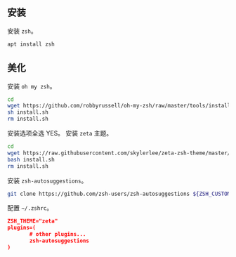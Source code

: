 ## 安装
安装 `zsh`。
```sh
apt install zsh
```
## 美化
安装 `oh my zsh`。
```sh
cd
wget https://github.com/robbyrussell/oh-my-zsh/raw/master/tools/install.sh
sh install.sh
rm install.sh
```
安装选项全选 YES。
安装 `zeta` 主题。
```sh
cd
wget https://raw.githubusercontent.com/skylerlee/zeta-zsh-theme/master/scripts/install.sh
bash install.sh
rm install.sh
```
安装 `zsh-autosuggestions`。
```sh
git clone https://github.com/zsh-users/zsh-autosuggestions ${ZSH_CUSTOM:-~/.oh-my-zsh/custom}/plugins/zsh-autosuggestions
```
配置 `~/.zshrc`。
```json
ZSH_THEME="zeta"
plugins=( 
       # other plugins...
       zsh-autosuggestions
)
```

   